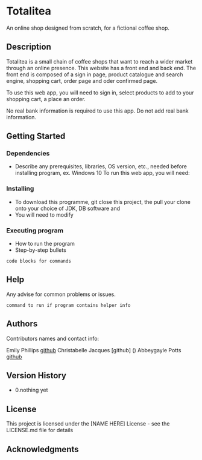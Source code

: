 # Totalitea

An online shop designed from scratch, for a fictional coffee shop.

## Description

Totalitea is a small chain of coffee shops that want to reach a wider market through an online presence. This website has a front end and back end. 
The front end is composed of a sign in page, product catalogue and search engine, shopping cart, order page and oder confirmed page.

To use this web app, you will need to sign in, select products to add to your shopping cart, a place an order.

No real bank information is required to use this app. Do not add real bank information.

## Getting Started

### Dependencies

* Describe any prerequisites, libraries, OS version, etc., needed before installing program, ex. Windows 10
To run this web app, you will need:


### Installing

* To download this programme, git close this project, the pull your clone onto your choice of JDK, DB software and 
* You will need to modify 

### Executing program

* How to run the program
* Step-by-step bullets
```
code blocks for commands
```

## Help

Any advise for common problems or issues.
```
command to run if program contains helper info
```

## Authors

Contributors names and contact info:

Emily Phillips [github]()
Christabelle Jacques [github] ()
Abbeygayle Potts [github]()

## Version History

* 0.nothing yet

## License

This project is licensed under the [NAME HERE] License - see the LICENSE.md file for details

## Acknowledgments

